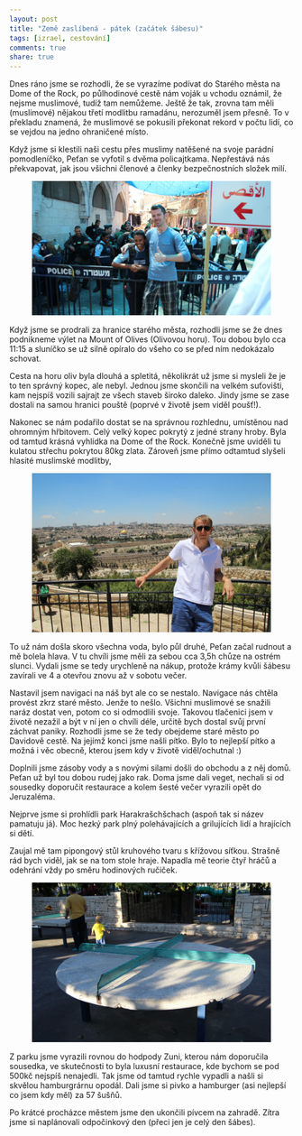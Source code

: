 ```yaml
---
layout: post
title: "Země zaslíbená - pátek (začátek šábesu)"
tags: [izrael, cestování] 
comments: true 
share: true 
---
```

Dnes ráno jsme se rozhodli, že se vyrazíme podívat do Starého města na Dome of the Rock, po půlhodinové cestě nám voják u vchodu oznámil, že nejsme muslimové, tudíž tam nemůžeme. Ještě že tak, zrovna tam měli (muslimové) nějakou třetí modlitbu ramadánu, nerozuměl jsem přesně. To v překladu znamená, že muslimové se pokusili překonat rekord v počtu lidí, co se vejdou na jedno ohraničené místo.

Když jsme si klestili naši cestu přes muslimy natěšené na svoje parádní pomodleníčko, Peťan se vyfotil s dvěma policajtkama. Nepřestává nás překvapovat, jak jsou všichni členové a členky bezpečnostních složek milí.

<figure>
<img src="/images/posts/IMG_1063.JPG"/>
</figure>

Když jsme se prodrali za hranice starého města, rozhodli jsme se že dnes podnikneme výlet na Mount of Olives (Olivovou horu). Tou dobou bylo cca 11:15 a sluníčko se už silně opíralo do všeho co se před ním nedokázalo schovat.

Cesta na horu oliv byla dlouhá a spletitá, několikrát už jsme si mysleli že je to ten správný kopec, ale nebyl. Jednou jsme skončili na velkém suťovišti, kam nejspíš vozili sajrajt ze všech staveb široko daleko.  Jindy jsme se zase dostali na samou hranici pouště (poprvé v životě jsem viděl poušť!).

Nakonec se nám podařilo dostat se na správnou rozhlednu, umístěnou nad ohromným hřbitovem. Celý velký kopec pokrytý z jedné strany hroby. Byla od tamtud krásná vyhlídka na Dome of the Rock. Konečně jsme uviděli tu kulatou střechu pokrytou 80kg zlata. Zároveň jsme přímo odtamtud slyšeli hlasité muslimské modlitby,

<figure>
<img src="/images/posts/IMG_1096.JPG"/>
</figure>

To už nám došla skoro všechna voda, bylo půl druhé, Peťan začal rudnout a mě bolela hlava. V tu chvíli jsme měli za sebou cca 3,5h chůze na ostrém slunci. Vydali jsme se tedy urychleně na nákup, protože krámy kvůli šábesu zavírali ve 4 a otevřou znovu až v sobotu večer.

Nastavil jsem navigaci na náš byt ale co se nestalo. Navigace nás chtěla provést zkrz staré město. Jenže to nešlo. Všichni muslimové se snažili naráz dostat ven, potom co si odmodlili svoje. Takovou tlačenici jsem v životě nezažil a být v ní jen o chvíli déle, určitě bych dostal svůj první záchvat paniky. Rozhodli jsme se že tedy obejdeme staré město po Davidově cestě. Na jejímž konci jsme našli pítko. Bylo to nejlepší pítko a možná i věc obecně, kterou jsem kdy v životě viděl/ochutnal :)

Doplnili jsme zásoby vody a s novými silami došli do obchodu a z něj domů. Peťan už byl tou dobou rudej jako rak. Doma jsme dali veget, nechali si od sousedky doporučit restaurace a kolem šesté večer vyrazili opět do Jeruzaléma.

Nejprve jsme si prohlídli park Harakrašchšchach (aspoň tak si název pamatuju já). Moc hezký park plný polehávajících a grilujících lidí a hrajících si dětí.

Zaujal mě tam pipongový stůl kruhového tvaru s křížovou síťkou. Strašně rád bych viděl, jak se na tom stole hraje. Napadla mě teorie čtyř hráčů  a odehrání vždy po směru hodinových ručiček.

<figure>
<img src="/images/posts/IMG_1111.JPG"/>
</figure>

Z parku jsme vyrazili rovnou do hodpody Zuni, kterou nám doporučila sousedka, ve skutečnosti to byla luxusní restaurace, kde bychom se pod 500kč nejspíš nenajedli. Tak jsme od tamtud rychle vypadli a našli si skvělou hamburgrárnu opodál. Dali jsme si pivko a hamburger (asi nejlepší co jsem kdy měl) za 57 šušňů.

Po krátcé procházce městem jsme den ukončili pívcem na zahradě. Zítra jsme si naplánovali odpočinkový den (přeci jen je celý den šábes).